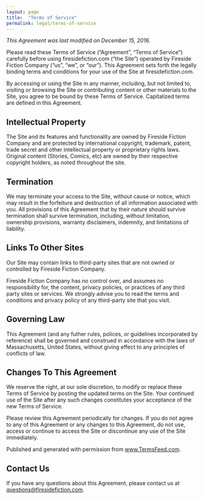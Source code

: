 ```yaml
---
layout: page
title:  "Terms of Service"
permalink: legal/terms-of-service
---
```

_This Agreement was last modified on December 15, 2016._

Please read these Terms of Service (“Agreement”, “Terms of Service”) carefully before using firesidefiction.com (“the Site”) operated by Fireside Fiction Company (“us”, “we”, or “our”). This Agreement sets forth the legally binding terms and conditions for your use of the Site at firesidefiction.com.

By accessing or using the Site in any manner, including, but not limited to, visiting or browsing the Site or contributing content or other materials to the Site, you agree to be bound by these Terms of Service. Capitalized terms are defined in this Agreement.

## Intellectual Property
The Site and its features and functionality are owned by Fireside Fiction Company and are protected by international copyright, trademark, patent, trade secret and other intellectual property or proprietary rights laws. Original content (Stories, Comics, etc) are owned by their respective copyright holders, as noted throughout the site.

## Termination
We may terminate your access to the Site, without cause or notice, which may result in the forfeiture and destruction of all information associated with you. All provisions of this Agreement that by their nature should survive termination shall survive termination, including, without limitation, ownership provisions, warranty disclaimers, indemnity, and limitations of liability.

## Links To Other Sites
Our Site may contain links to third-party sites that are not owned or controlled by Fireside Fiction Company.

Fireside Fiction Company has no control over, and assumes no responsibility for, the content, privacy policies, or practices of any third party sites or services. We strongly advise you to read the terms and conditions and privacy policy of any third-party site that you visit.

## Governing Law
This Agreement (and any futher rules, polices, or guidelines incorporated by reference) shall be governed and construed in accordance with the laws of Massachusetts, United States, without giving effect to any principles of conflicts of law.

## Changes To This Agreement
We reserve the right, at our sole discretion, to modify or replace these Terms of Service by posting the updated terms on the Site. Your continued use of the Site after any such changes constitutes your acceptance of the new Terms of Service.

Please review this Agreement periodically for changes. If you do not agree to any of this Agreement or any changes to this Agreement, do not use, access or continue to access the Site or discontinue any use of the Site immediately.

Published and generated with permission from www.TermsFeed.com.

## Contact Us
If you have any questions about this Agreement, please contact us at [questions@firesidefiction.com](mailto:questions@firesidefiction.com).
